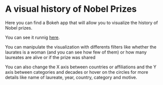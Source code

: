 # A visual history of Nobel Prizes

Here you can find a Bokeh app that will allow you to visualize the history of Nobel prizes.

You can see it runnig [here](https://nobel-laureates.herokuapp.com/nobel).

You can manipulate the visualization with differents filters like whether the laurates is a woman (and you can see how few of them) or how many laureates are alive or if the prize was shared

You can also change the X axis between countries or affiliations and the Y axis between categories and decades or hover on  the circles for more details like name of laureate, year, country, category and motive.



